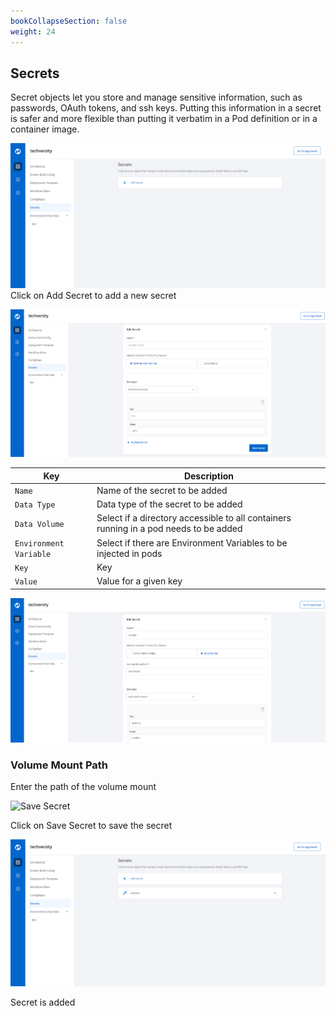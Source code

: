 ```yaml
---
bookCollapseSection: false
weight: 24
---
```

## Secrets 
Secret objects let you store and manage sensitive information, such as passwords, OAuth tokens, and ssh keys. Putting this information in a secret is safer and more flexible than putting it verbatim in a Pod definition or in a container image.

![Secret](./secret.PNG "Secret")
Click on Add Secret to add a new secret



![Add Secret](./addsecret.PNG "Add Secret")

Key | Description
---- | ----
`Name` | Name of the secret to be added
`Data Type` | Data type of the secret to be added
`Data Volume` | Select if a directory accessible to all containers running in a pod needs to be added
`Environment Variable` | Select if there are Environment Variables to be injected in pods
`Key` | Key
`Value` | Value for a given key



![Data Volume](./secretdatavol.PNG "Data Volume")

### Volume Mount Path
Enter the path of the volume mount

![Save Secret](/img/secretenv.PNG "Save Secret")



Click on Save Secret to save the secret

![Save Secret](./secretadded.PNG "Save Secret")

Secret is added



